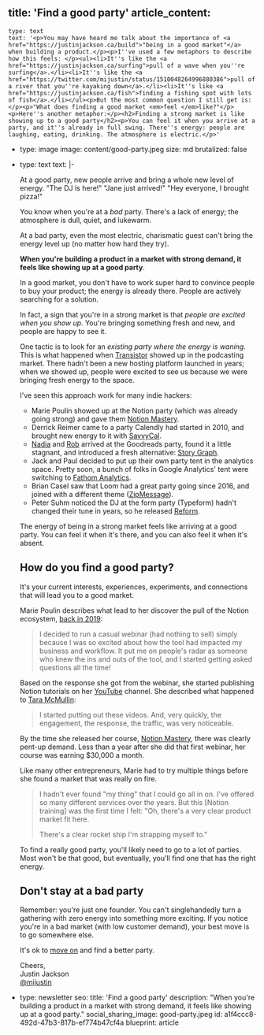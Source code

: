title: 'Find a good party'
article_content:
  -
    type: text
    text: '<p>You may have heard me talk about the importance of <a href="https://justinjackson.ca/build">"being in a good market"</a> when building a product.</p><p>I''ve used a few metaphors to describe how this feels: </p><ul><li>It''s like the <a href="https://justinjackson.ca/surfing">pull of a wave when you''re surfing</a>.</li><li>It''s like the <a href="https://twitter.com/mijustin/status/1510048264996880386">pull of a river that you''re kayaking down</a>.</li><li>It''s like <a href="https://justinjackson.ca/fish">finding a fishing spot with lots of fish</a>.</li></ul><p>But the most common question I still get is:</p><p>"What does finding a good market <em>feel </em>like?"</p><p>Here''s another metaphor:</p><h2>Finding a strong market is like showing up to a good party</h2><p>You can feel it when you arrive at a party, and it''s already in full swing. There''s energy: people are laughing, eating, drinking. The atmosphere is electric.</p>'
  -
    type: image
    image: content/good-party.jpeg
    size: md
    brutalized: false
  -
    type: text
    text: |-
      <p>At a good party, new people arrive and bring a whole new level of energy. "The DJ is here!" "Jane just arrived!" "Hey everyone, I brought pizza!"</p><p>You know when you're at a <em>bad</em> party. There's a lack of energy; the atmosphere is dull, quiet, and lukewarm.</p><p>At a bad party, even the most electric, charismatic guest can't bring the energy level up (no matter how hard they try).</p><p><strong>When you're building a product in a market with strong demand, it feels like showing up at a good party</strong>.</p><p>In a good market, you don't have to work super hard to convince people to buy your product; the energy is already there. People are actively searching for a solution.</p><p>In fact, a sign that you're in a strong market is that <em>people are excited when you show up</em>. You're bringing something fresh and new, and people are happy to see it.</p><p>One tactic is to look for an <em>existing party where the energy is waning</em>. This is what happened when <a href="https://transistor.fm/?via=justin">Transistor</a> showed up in the podcasting market. There hadn't been a new hosting platform launched in years; when we showed up, people were excited to see us because we were bringing fresh energy to the space.</p><p>I've seen this approach work for many indie hackers:</p><ul><li>Marie Poulin showed up at the Notion party (which was already going strong) and gave them <a href="https://notionmastery.com/">Notion Mastery</a>.<br></li><li>Derrick Reimer came to a party Calendly had started in 2010, and brought new energy to it with <a href="https://savvycal.com/?r=justinj">SavvyCal</a>.</li><li><a href="https://twitter.com/nodunayo">Nadia</a> and <a href="https://twitter.com/RobFrelow">Rob</a> arrived at the Goodreads party, found it a little stagnant, and introduced a fresh alternative: <a href="https://thestorygraph.com/">Story Graph</a>.</li><li>Jack and Paul decided to put up their own party tent in the analytics space. Pretty soon, a bunch of folks in Google Analytics' tent were switching to <a href="https://usefathom.com/ref/EJPZOB">Fathom Analytics</a>.</li><li>Brian Casel saw that Loom had a great party going since 2016, and joined with a different theme (<a href="https://zipmessage.com/">ZipMessage</a>).</li><li>Peter Suhm noticed the DJ at the form party (Typeform) hadn't changed their tune in years, so he released <a href="https://www.reform.app/">Reform</a>.</li></ul><p>The energy of being in a strong market feels like arriving at a good party. You can feel it when it's there, and you can also feel it when it's absent.<br></p><h2>How do you find a good party?</h2><p>It's your current interests, experiences, experiments, and connections that will lead you to a good market.</p><p>Marie Poulin describes what lead to her discover the pull of the Notion ecosystem, <a href="https://www.indiehackers.com/product/notion-mastery/ran-a-webinar-about-notion--M7KOl1XtJfVNbfzMD8A">back in 2019</a>:</p><blockquote><p>I decided to run a casual webinar (had nothing to sell) simply because I was so excited about how the tool had impacted my business and workflow. It put me on people's radar as someone who knew the ins and outs of the tool, and I started getting asked questions all the time!</p></blockquote><p>Based on the response she got from the webinar, she started publishing Notion tutorials on her <a href="https://www.youtube.com/c/mariepoulin">YouTube</a> channel. She described what happened to <a href="https://explorewhatworks.com/going-all-in-with-strategist-marie-poulin/">Tara McMullin</a>:</p><blockquote><p>I started putting out these videos. And, very quickly, the engagement, the response, the traffic, was very noticeable.</p></blockquote><p>By the time she released her course, <a href="https://notionmastery.com/">Notion Mastery</a>, there was clearly pent-up demand. Less than a year after she did that first webinar, her course was earning $30,000 a month.</p><p>Like many other entrepreneurs, Marie had to try multiple things before she found a market that was really on fire.</p><blockquote><p>I hadn't ever found "my thing" that I could go all in on. I've offered so many different services over the years. But this [Notion training] was the first time I felt: "Oh, there's a very clear product market fit here.

      There's a clear rocket ship I'm strapping myself to."</p></blockquote><p>To find a really good party, you'll likely need to go to a lot of parties. Most won't be that good, but eventually, you'll find one that has the right energy.</p><h2>Don't stay at a bad party</h2><p>Remember: you're just one founder. You can't singlehandedly turn a gathering with zero energy into something more exciting. If you notice you're in a bad market (with low customer demand), your best move is to go somewhere else.</p><p>It's ok to <a href="https://justinjackson.ca/moving-on">move on</a>&nbsp;and find a better party.</p><p>Cheers,<br>Justin Jackson<br><a href="https://twitter.com/mijustin">@mijustin</a></p>
  -
    type: newsletter
seo:
  title: 'Find a good party'
  description: "When you're building a product in a market with strong demand, it feels like showing up at a good party."
social_sharing_image: good-party.jpeg
id: a1f4ccc8-492d-47b3-817b-ef774b47cf4a
blueprint: article
